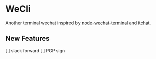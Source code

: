 # WeCli
Another terminal wechat inspired by [node-wechat-terminal][node-wechat-terminal]
and [itchat][itchat].

[node-wechat-terminal]: https://github.com/goorockey/node-wechat-terminal
[itchat]: https://github.com/littlecodersh/ItChat

## New Features
[ ] slack forward
[ ] PGP sign
